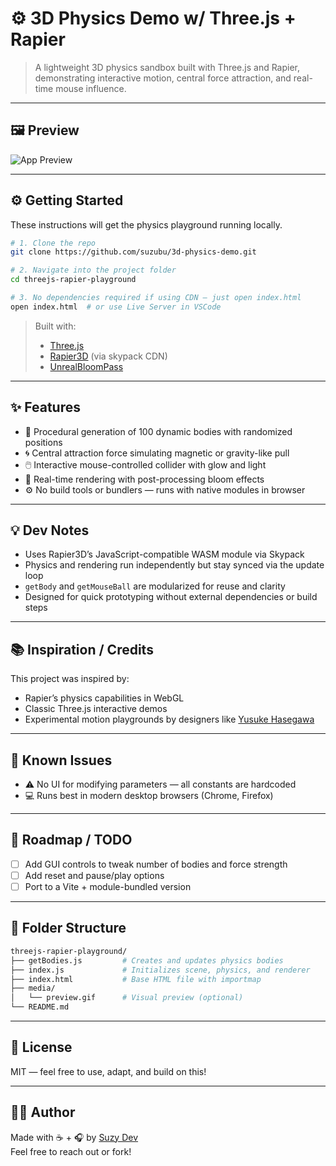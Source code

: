 # ⚙️ 3D Physics Demo w/ Three.js + Rapier

> A lightweight 3D physics sandbox built with Three.js and Rapier, demonstrating interactive motion, central force attraction, and real-time mouse influence.

---

## 🖼 Preview

![App Preview](media/3d-physics-demo.gif)



---

## ⚙️ Getting Started

These instructions will get the physics playground running locally.

```bash
# 1. Clone the repo
git clone https://github.com/suzubu/3d-physics-demo.git

# 2. Navigate into the project folder
cd threejs-rapier-playground

# 3. No dependencies required if using CDN — just open index.html
open index.html  # or use Live Server in VSCode
```

> Built with:  
> - [Three.js](https://threejs.org/)  
> - [Rapier3D](https://rapier.rs/) (via skypack CDN)  
> - [UnrealBloomPass](https://threejs.org/examples/#webgl_postprocessing_unreal_bloom)

---

## ✨ Features

- 🧩 Procedural generation of 100 dynamic bodies with randomized positions
- 🌀 Central attraction force simulating magnetic or gravity-like pull
- 🖱️ Interactive mouse-controlled collider with glow and light
- 🌠 Real-time rendering with post-processing bloom effects
- ⚙️ No build tools or bundlers — runs with native modules in browser

---

## 💡 Dev Notes

- Uses Rapier3D’s JavaScript-compatible WASM module via Skypack
- Physics and rendering run independently but stay synced via the update loop
- `getBody` and `getMouseBall` are modularized for reuse and clarity
- Designed for quick prototyping without external dependencies or build steps

---

## 📚 Inspiration / Credits

This project was inspired by:

- Rapier’s physics capabilities in WebGL
- Classic Three.js interactive demos
- Experimental motion playgrounds by designers like [Yusuke Hasegawa](https://ykob.dev/)

---

## 🧪 Known Issues

- ⚠️ No UI for modifying parameters — all constants are hardcoded
- 💻 Runs best in modern desktop browsers (Chrome, Firefox)

---

## 🔭 Roadmap / TODO

- [ ] Add GUI controls to tweak number of bodies and force strength
- [ ] Add reset and pause/play options
- [ ] Port to a Vite + module-bundled version

---

## 📂 Folder Structure

```bash
threejs-rapier-playground/
├── getBodies.js         # Creates and updates physics bodies
├── index.js             # Initializes scene, physics, and renderer
├── index.html           # Base HTML file with importmap
├── media/
│   └── preview.gif      # Visual preview (optional)
└── README.md
```

---

## 📜 License

MIT — feel free to use, adapt, and build on this!

---

## 🙋‍♀️ Author

Made with ☕ + 🎧 by [Suzy Dev](https://github.com/suzydev)  
Feel free to reach out or fork!
